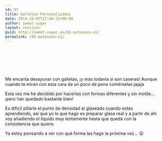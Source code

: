 ```yaml
---
id: 97
title: Galletas Personalizadas
date: 2014-10-07T17:40:23+00:00
author: sweet-sugar
layout: revision
guid: http://sweet-sugar.es/93-autosave-v1/
permalink: /93-autosave-v1/
---
```

&nbsp;

&nbsp;

&nbsp;

Me encanta desayunar con galletas, ¡y más todavía si son caseras! Aunque cuando te miran con esta cara da un poco de pena comérselas jajaja

Esta vez me he decidido por hacerlas con formas diferentes y sin molde&#8230; ¡pero han quedado bastante bien!

Es difícil pillarle el punto de densidad al glaseado cuando estás aprendiendo, así que yo lo que hago es preparar glasa real y a partir de ahi voy añadiendo el líquido muy lentamente hasta que queda con la consistencia que quiero.

Ya estoy pensando a ver con qué forma las hago la próxima vez&#8230; 😛